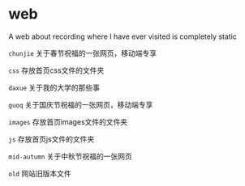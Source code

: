# web
A web about recording where I have ever visited is completely static

````chunjie````
关于春节祝福的一张网页，移动端专享

````css````
存放首页css文件的文件夹

````daxue````
关于我的大学的那些事

````guoq````
关于国庆节祝福的一张网页，移动端专享

````images````
存放首页images文件的文件夹

````js````
存放首页js文件的文件夹

````mid-autumn````
关于中秋节祝福的一张网页

````old````
网站旧版本文件